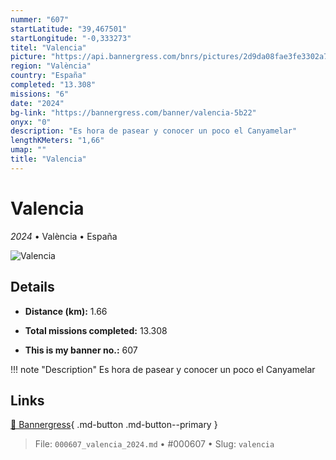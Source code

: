 ```yaml
---
nummer: "607"
startLatitude: "39,467501"
startLongitude: "-0,333273"
titel: "Valencia"
picture: "https://api.bannergress.com/bnrs/pictures/2d9da08fae3fe3302a7ed5ddae74aad2"
region: "València"
country: "España"
completed: "13.308"
missions: "6"
date: "2024"
bg-link: "https://bannergress.com/banner/valencia-5b22"
onyx: "0"
description: "Es hora de pasear y conocer un poco el Canyamelar"
lengthKMeters: "1,66"
umap: ""
title: "Valencia"
---
```

# Valencia

*2024* • València • España

![Valencia](https://api.bannergress.com/bnrs/pictures/2d9da08fae3fe3302a7ed5ddae74aad2)

## Details
- **Distance (km):** 1.66

- **Total missions completed:** 13.308
- **This is my banner no.:** 607


!!! note "Description"
    Es hora de pasear y conocer un poco el Canyamelar



## Links
[🔗 Bannergress](https://bannergress.com/banner/valencia-5b22){ .md-button .md-button--primary }



> File: `000607_valencia_2024.md` • #000607 • Slug: `valencia`
